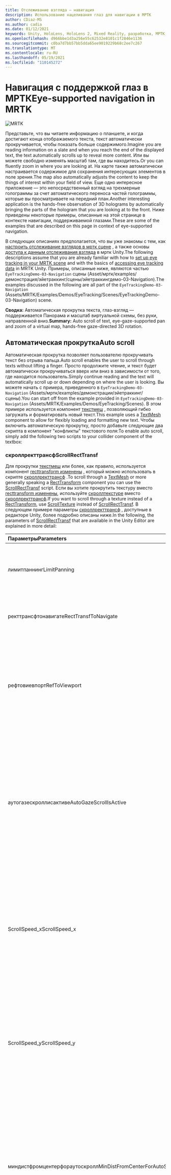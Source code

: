 ```yaml
---
title: Отслеживание взгляда — навигация
description: Использование нацеливания глаз для навигации в МРТК
author: CDiaz-MS
ms.author: cadia
ms.date: 01/12/2021
keywords: Unity, HoloLens, HoloLens 2, Mixed Reality, разработка, МРТК, Эйетраккинг,
ms.openlocfilehash: d966bbe1d3a256e55c62532e8101c1f2846e1136
ms.sourcegitcommit: c0ba7d7bb57bb5dda65ee9019229b68c2ee7c267
ms.translationtype: MT
ms.contentlocale: ru-RU
ms.lasthandoff: 05/19/2021
ms.locfileid: "110145272"
---
```

# <a name="eye-supported-navigation-in-mrtk"></a><span data-ttu-id="5b33a-104">Навигация с поддержкой глаз в МРТК</span><span class="sxs-lookup"><span data-stu-id="5b33a-104">Eye-supported navigation in MRTK</span></span>

![MRTK](../../images/eye-tracking/mrtk_et_navigation.png)

<span data-ttu-id="5b33a-106">Представьте, что вы читаете информацию о планшете, и когда достигают конца отображаемого текста, текст автоматически прокручивается, чтобы показать больше содержимого.</span><span class="sxs-lookup"><span data-stu-id="5b33a-106">Imagine you are reading information on a slate and when you reach the end of the displayed text, the text automatically scrolls up to reveal more content.</span></span> <span data-ttu-id="5b33a-107">Или вы можете свободно изменять масштаб там, где вы находитесь.</span><span class="sxs-lookup"><span data-stu-id="5b33a-107">Or you can fluently zoom in where you are looking at.</span></span> <span data-ttu-id="5b33a-108">На карте также автоматически настраивается содержимое для сохранения интересующих элементов в поле зрения.</span><span class="sxs-lookup"><span data-stu-id="5b33a-108">The map also automatically adjusts the content to keep the things of interest within your field of view.</span></span> <span data-ttu-id="5b33a-109">Еще одно интересное приложение — это непосредственный взгляд на трехмерные голограммы за счет автоматического переноса частей голограммы, которые вы просматриваете на передний план.</span><span class="sxs-lookup"><span data-stu-id="5b33a-109">Another interesting application is the hands-free observation of 3D holograms by automatically bringing the parts of the hologram that you are looking at to the front.</span></span> <span data-ttu-id="5b33a-110">Ниже приведены некоторые примеры, описанные на этой странице в контексте навигации, поддерживаемой глазами.</span><span class="sxs-lookup"><span data-stu-id="5b33a-110">These are some of the examples that are described on this page in context of eye-supported navigation.</span></span>

<span data-ttu-id="5b33a-111">В следующих описаниях предполагается, что вы уже знакомы с тем, как [настроить отслеживание взглядов в мртк сцене](eye-tracking-basic-setup.md) , а также основы [доступа к данным отслеживания взгляда](eye-tracking-target-selection.md) в мртк Unity.</span><span class="sxs-lookup"><span data-stu-id="5b33a-111">The following descriptions assume that you are already familiar with how to [set up eye tracking in your MRTK scene](eye-tracking-basic-setup.md) and with the basics of [accessing eye tracking data](eye-tracking-target-selection.md) in MRTK Unity.</span></span>
<span data-ttu-id="5b33a-112">Примеры, описанные ниже, являются частью `EyeTrackingDemo-03-Navigation` сцены (Asset/мртк/examples/демонстрация/эйетраккинг/сцены/эйетраккингдемо-03-Navigation).</span><span class="sxs-lookup"><span data-stu-id="5b33a-112">The examples discussed in the following are all part of the `EyeTrackingDemo-03-Navigation` (Assets/MRTK/Examples/Demos/EyeTracking/Scenes/EyeTrackingDemo-03-Navigation) scene.</span></span>

<span data-ttu-id="5b33a-113">**Сводка:** Автоматическая прокрутка текста, глаз-взгляд — поддерживается Панорама и масштаб виртуальной схемы, без руки, направленной вниз.</span><span class="sxs-lookup"><span data-stu-id="5b33a-113">**Summary:** Auto scroll of text, eye-gaze-supported pan and zoom of a virtual map, hands-free gaze-directed 3D rotation.</span></span>

## <a name="auto-scroll"></a><span data-ttu-id="5b33a-114">Автоматическая прокрутка</span><span class="sxs-lookup"><span data-stu-id="5b33a-114">Auto scroll</span></span>

<span data-ttu-id="5b33a-115">Автоматическая прокрутка позволяет пользователю прокручивать текст без отрыва пальца.</span><span class="sxs-lookup"><span data-stu-id="5b33a-115">Auto scroll enables the user to scroll through texts without lifting a finger.</span></span>
<span data-ttu-id="5b33a-116">Просто продолжите чтение, и текст будет автоматически прокручиваться вверх или вниз в зависимости от того, где находится пользователь.</span><span class="sxs-lookup"><span data-stu-id="5b33a-116">Simply continue reading and the text will automatically scroll up or down depending on where the user is looking.</span></span>
<span data-ttu-id="5b33a-117">Вы можете начать с примера, приведенного в `EyeTrackingDemo-03-Navigation` (Assets/мртк/examples/демонстрации/эйетраккинг/сцены).</span><span class="sxs-lookup"><span data-stu-id="5b33a-117">You can start off from the example provided in `EyeTrackingDemo-03-Navigation` (Assets/MRTK/Examples/Demos/EyeTracking/Scenes).</span></span>
<span data-ttu-id="5b33a-118">В этом примере используется компонент [текстмеш](https://docs.unity3d.com/ScriptReference/TextMesh.html) , позволяющий гибко загружать и форматировать новый текст.</span><span class="sxs-lookup"><span data-stu-id="5b33a-118">This example uses a [TextMesh](https://docs.unity3d.com/ScriptReference/TextMesh.html) component to allow for flexibly loading and formatting new text.</span></span>
<span data-ttu-id="5b33a-119">Чтобы включить автоматическую прокрутку, просто добавьте следующие два скрипта в компонент "конфликты" текстового поля:</span><span class="sxs-lookup"><span data-stu-id="5b33a-119">To enable auto scroll, simply add the following two scripts to your collider component of the textbox:</span></span>

### <a name="scrollrecttransf"></a><span data-ttu-id="5b33a-120">скроллректтрансф</span><span class="sxs-lookup"><span data-stu-id="5b33a-120">ScrollRectTransf</span></span>

<span data-ttu-id="5b33a-121">Для прокрутки [текстмеш](https://docs.unity3d.com/ScriptReference/TextMesh.html) или более, как правило, используется компонент [recttransform изменены](https://docs.unity3d.com/ScriptReference/RectTransform.html) , который можно использовать в скрипте [скроллректтрансф](xref:Microsoft.MixedReality.Toolkit.Examples.Demos.EyeTracking.ScrollRectTransf) .</span><span class="sxs-lookup"><span data-stu-id="5b33a-121">To scroll through a [TextMesh](https://docs.unity3d.com/ScriptReference/TextMesh.html) or more generally speaking a [RectTransform](https://docs.unity3d.com/ScriptReference/RectTransform.html) component you can use the [ScrollRectTransf](xref:Microsoft.MixedReality.Toolkit.Examples.Demos.EyeTracking.ScrollRectTransf) script.</span></span>
<span data-ttu-id="5b33a-122">Если вы хотите прокрутить текстуру вместо [recttransform изменены](https://docs.unity3d.com/ScriptReference/RectTransform.html), используйте [скроллтекстуре](xref:Microsoft.MixedReality.Toolkit.Examples.Demos.EyeTracking.ScrollTexture) вместо [скроллректтрансф](xref:Microsoft.MixedReality.Toolkit.Examples.Demos.EyeTracking.ScrollRectTransf).</span><span class="sxs-lookup"><span data-stu-id="5b33a-122">If you want to scroll through a texture instead of a [RectTransform](https://docs.unity3d.com/ScriptReference/RectTransform.html), use [ScrollTexture](xref:Microsoft.MixedReality.Toolkit.Examples.Demos.EyeTracking.ScrollTexture) instead of [ScrollRectTransf](xref:Microsoft.MixedReality.Toolkit.Examples.Demos.EyeTracking.ScrollRectTransf).</span></span>
<span data-ttu-id="5b33a-123">В следующем примере параметры [скроллректтрансф](xref:Microsoft.MixedReality.Toolkit.Examples.Demos.EyeTracking.ScrollRectTransf) , доступные в редакторе Unity, более подробно описаны ниже.</span><span class="sxs-lookup"><span data-stu-id="5b33a-123">In the following, the parameters of [ScrollRectTransf](xref:Microsoft.MixedReality.Toolkit.Examples.Demos.EyeTracking.ScrollRectTransf) that are available in the Unity Editor are explained in more detail:</span></span>

<span data-ttu-id="5b33a-124">Параметры</span><span class="sxs-lookup"><span data-stu-id="5b33a-124">Parameters</span></span> | <span data-ttu-id="5b33a-125">Описание</span><span class="sxs-lookup"><span data-stu-id="5b33a-125">Description</span></span>
:---- | :----
<span data-ttu-id="5b33a-126">лимитпаннинг</span><span class="sxs-lookup"><span data-stu-id="5b33a-126">LimitPanning</span></span> | <span data-ttu-id="5b33a-127">Если параметр включен, будет прерывать прокручиваемое содержимое на границе.</span><span class="sxs-lookup"><span data-stu-id="5b33a-127">If enabled, will stop the scrollable content at its boundary.</span></span>
<span data-ttu-id="5b33a-128">ректтрансфтонавигате</span><span class="sxs-lookup"><span data-stu-id="5b33a-128">RectTransfToNavigate</span></span> | <span data-ttu-id="5b33a-129">Ссылка на [recttransform изменены](https://docs.unity3d.com/ScriptReference/RectTransform.html) для прокрутки.</span><span class="sxs-lookup"><span data-stu-id="5b33a-129">Reference to the [RectTransform](https://docs.unity3d.com/ScriptReference/RectTransform.html) to scroll in.</span></span>
<span data-ttu-id="5b33a-130">рефтовиевпорт</span><span class="sxs-lookup"><span data-stu-id="5b33a-130">RefToViewport</span></span> | <span data-ttu-id="5b33a-131">Ссылка на родительский [recttransform изменены](https://docs.unity3d.com/ScriptReference/RectTransform.html) прокручиваемого содержимого для определения правильного смещения и границы.</span><span class="sxs-lookup"><span data-stu-id="5b33a-131">Reference to the parent [RectTransform](https://docs.unity3d.com/ScriptReference/RectTransform.html) of the scrollable content to determine the correct offset and boundary.</span></span>
<span data-ttu-id="5b33a-132">аутогазескроллисактиве</span><span class="sxs-lookup"><span data-stu-id="5b33a-132">AutoGazeScrollIsActive</span></span> | <span data-ttu-id="5b33a-133">Если параметр включен, текст будет автоматически прокручиваться, если пользователь просматривает *активную область* (например, верхнюю и нижнюю часть панели прокрутки, если вертикальная скорость прокрутки не равна нулю).</span><span class="sxs-lookup"><span data-stu-id="5b33a-133">If enabled, the text will automatically scroll if the user looks at an *active region* (e.g., the top and bottom part of your scroll panel if the vertical scroll speed is not zero).</span></span>
<span data-ttu-id="5b33a-134">ScrollSpeed_x</span><span class="sxs-lookup"><span data-stu-id="5b33a-134">ScrollSpeed_x</span></span> | <span data-ttu-id="5b33a-135">Если задано значение, не равное нулю, то прокрутка по горизонтали будет включена.</span><span class="sxs-lookup"><span data-stu-id="5b33a-135">If set to a value unequal to zero, horizontal scroll will be enabled.</span></span> <span data-ttu-id="5b33a-136">Отрицательные значения означают изменение направления прокрутки: слева направо и справа налево.</span><span class="sxs-lookup"><span data-stu-id="5b33a-136">Negative values mean a change in scroll direction: Left to right vs. right to left.</span></span>
<span data-ttu-id="5b33a-137">ScrollSpeed_y</span><span class="sxs-lookup"><span data-stu-id="5b33a-137">ScrollSpeed_y</span></span> | <span data-ttu-id="5b33a-138">Если задано значение, не равное нулю, то прокрутка по вертикали будет включена.</span><span class="sxs-lookup"><span data-stu-id="5b33a-138">If set to a value unequal to zero, vertical scroll will be enabled.</span></span> <span data-ttu-id="5b33a-139">Отрицательные значения означают изменение направления прокрутки: вверх и вниз.</span><span class="sxs-lookup"><span data-stu-id="5b33a-139">Negative values mean a change in scroll direction:  Up to down vs. down to up.</span></span>
<span data-ttu-id="5b33a-140">миндистфромцентерфораутоскролл</span><span class="sxs-lookup"><span data-stu-id="5b33a-140">MinDistFromCenterForAutoScroll</span></span> | <span data-ttu-id="5b33a-141">Нормализованное минимальное расстояние в x и y от центра поля попадания целевого объекта (0, 0) для прокрутки.</span><span class="sxs-lookup"><span data-stu-id="5b33a-141">Normalized minimal distance in x and y from center of the target's hit box (0, 0) to scroll.</span></span> <span data-ttu-id="5b33a-142">Таким словами, значения должны находиться в диапазоне от 0 (всегда прокрутка) до 0,5 (без прокрутки).</span><span class="sxs-lookup"><span data-stu-id="5b33a-142">Thus, values must range between 0 (always scroll) and 0.5 (no scroll).</span></span>
<span data-ttu-id="5b33a-143">усескимпруфинг</span><span class="sxs-lookup"><span data-stu-id="5b33a-143">UseSkimProofing</span></span> | <span data-ttu-id="5b33a-144">Если этот режим включен, он предотвращает внезапное перемещение прокрутки при быстром просмотре.</span><span class="sxs-lookup"><span data-stu-id="5b33a-144">If enabled, it prevents sudden scroll movements when quickly looking around.</span></span> <span data-ttu-id="5b33a-145">Это может уменьшить скорость реагирования прокрутки.</span><span class="sxs-lookup"><span data-stu-id="5b33a-145">This may make scrolling feel less responsive though.</span></span> <span data-ttu-id="5b33a-146">Для его настройки можно использовать значение *скимпруфупдатеспид* .</span><span class="sxs-lookup"><span data-stu-id="5b33a-146">It can be tuned with the *SkimProofUpdateSpeed* value.</span></span>
<span data-ttu-id="5b33a-147">скимпруфупдатеспид</span><span class="sxs-lookup"><span data-stu-id="5b33a-147">SkimProofUpdateSpeed</span></span> | <span data-ttu-id="5b33a-148">Чем ниже значение, тем медленнее прокрутка будет ускорена после скимминг.</span><span class="sxs-lookup"><span data-stu-id="5b33a-148">The lower the value, the slower the scrolling will speed up after skimming.</span></span> <span data-ttu-id="5b33a-149">Рекомендуемое значение: 5.</span><span class="sxs-lookup"><span data-stu-id="5b33a-149">Recommended value: 5.</span></span>

![Поддерживаемая настройка прокрутки в Unity](../../images/eye-tracking/mrtk_et_nav_scroll.jpg)

### <a name="eyetrackingtarget"></a><span data-ttu-id="5b33a-151">эйетраккингтаржет</span><span class="sxs-lookup"><span data-stu-id="5b33a-151">EyeTrackingTarget</span></span>

<span data-ttu-id="5b33a-152">Присоединение компонента _эйетраккингтаржет_ позволяет гибко управлять событиями, связанными с глазом взгляда.</span><span class="sxs-lookup"><span data-stu-id="5b33a-152">Attaching the _EyeTrackingTarget_ component allows for flexibly handle eye-gaze-related events.</span></span>
<span data-ttu-id="5b33a-153">В примере Scroll демонстрируется текст, который начинается с прокрутки, когда пользователь *просматривает* панель и останавливается, когда пользователь *смотрит с него* .</span><span class="sxs-lookup"><span data-stu-id="5b33a-153">The scroll sample demonstrates scrolling text that starts when the user *looks* at the panel and stops when the user is *looking away* from it.</span></span>
<span data-ttu-id="5b33a-154">![Поддерживаемая настройка прокрутки в Unity: Эйетраккингтаржет](../../images/eye-tracking/mrtk_et_nav_scroll_ettarget.jpg)</span><span class="sxs-lookup"><span data-stu-id="5b33a-154">![Eye-supported scroll setup in Unity: EyeTrackingTarget](../../images/eye-tracking/mrtk_et_nav_scroll_ettarget.jpg)</span></span>

## <a name="gaze-supported-pan-and-zoom"></a><span data-ttu-id="5b33a-155">Взгляд — поддерживается Панорама и масштаб</span><span class="sxs-lookup"><span data-stu-id="5b33a-155">Gaze-supported pan and zoom</span></span>

<span data-ttu-id="5b33a-156">Кто еще не использовал виртуальную карту перед поиском дома или изучения совершенно новых мест?</span><span class="sxs-lookup"><span data-stu-id="5b33a-156">Who hasn't used a virtual map before to search for their home or to explore entirely new places?</span></span> <span data-ttu-id="5b33a-157">Отслеживание взгляда позволяет непосредственно разобраться в тех частях, в которых вы заинтересованы, и при уменьшении масштаба вы можете проследить за курсом, чтобы изучить свое окружение!</span><span class="sxs-lookup"><span data-stu-id="5b33a-157">Eye tracking allows you to directly dive into exactly the parts that you're interested in and once zoomed in, you can smoothly follow the course of a street to explore your neighborhood!</span></span>
<span data-ttu-id="5b33a-158">Это не только для изучения географических карт, но и для извлечения сведений о фотографиях, визуализациях данных или даже в потоке медицинских изображений в реальном времени.</span><span class="sxs-lookup"><span data-stu-id="5b33a-158">This is not only useful for exploring geographical maps, but also to checking out details in photographs, data visualizations or even live-streamed medical imagery.</span></span> <span data-ttu-id="5b33a-159">Чтобы использовать эту возможность в приложении, достаточно просто!</span><span class="sxs-lookup"><span data-stu-id="5b33a-159">To use this capability in your app is easy!</span></span> <span data-ttu-id="5b33a-160">Для содержимого, отображаемого для [текстуры]( https://docs.unity3d.com/ScriptReference/Texture.html) (например, фотографии, потоковые данные), просто добавьте сценарий [панзумтекстуре](xref:Microsoft.MixedReality.Toolkit.Examples.Demos.EyeTracking.PanZoomTexture) .</span><span class="sxs-lookup"><span data-stu-id="5b33a-160">For content rendered to a [Texture]( https://docs.unity3d.com/ScriptReference/Texture.html) (e.g., a photo, streamed data), simply add the [PanZoomTexture](xref:Microsoft.MixedReality.Toolkit.Examples.Demos.EyeTracking.PanZoomTexture) script.</span></span>
<span data-ttu-id="5b33a-161">Для [recttransform изменены](https://docs.unity3d.com/ScriptReference/RectTransform.html) используйте [панзумректтрансф](xref:Microsoft.MixedReality.Toolkit.Examples.Demos.EyeTracking.PanZoomRectTransf).</span><span class="sxs-lookup"><span data-stu-id="5b33a-161">For a [RectTransform](https://docs.unity3d.com/ScriptReference/RectTransform.html) use [PanZoomRectTransf](xref:Microsoft.MixedReality.Toolkit.Examples.Demos.EyeTracking.PanZoomRectTransf).</span></span> <span data-ttu-id="5b33a-162">Расширение возможностей [автоматической прокрутки](#auto-scroll) , по сути, позволяет прокручивать и по вертикали, и по горизонтали в одно и то же время и увеличивать содержимое непосредственно вокруг текущей точки фокусировки пользователя.</span><span class="sxs-lookup"><span data-stu-id="5b33a-162">Extending the [Auto Scroll](#auto-scroll) capability, we essentially enable to scroll both vertically and horizontally at the same time and magnify content right around the user's current focus point.</span></span>

<span data-ttu-id="5b33a-163">Параметры</span><span class="sxs-lookup"><span data-stu-id="5b33a-163">Parameters</span></span> | <span data-ttu-id="5b33a-164">Описание</span><span class="sxs-lookup"><span data-stu-id="5b33a-164">Description</span></span>
:---- | :----
<span data-ttu-id="5b33a-165">лимитпаннинг</span><span class="sxs-lookup"><span data-stu-id="5b33a-165">LimitPanning</span></span> | <span data-ttu-id="5b33a-166">Если параметр включен, будет прерывать прокручиваемое содержимое на границе.</span><span class="sxs-lookup"><span data-stu-id="5b33a-166">If enabled, will stop the scrollable content at its boundary.</span></span>
<span data-ttu-id="5b33a-167">хандзуменабледонстартуп</span><span class="sxs-lookup"><span data-stu-id="5b33a-167">HandZoomEnabledOnStartup</span></span> | <span data-ttu-id="5b33a-168">Указывает, включены ли жесты руки автоматически для выполнения жеста масштабирования.</span><span class="sxs-lookup"><span data-stu-id="5b33a-168">Indicates whether hand gestures are automatically enabled to perform a zoom gesture.</span></span> <span data-ttu-id="5b33a-169">Вы можете отключить ее сначала, чтобы избежать случайного запуска действий по уменьшению масштаба.</span><span class="sxs-lookup"><span data-stu-id="5b33a-169">You may want to disable it at first to avoid accidentally triggering zoom actions.</span></span>
<span data-ttu-id="5b33a-170">рендерерофтекстуретобенавигатед</span><span class="sxs-lookup"><span data-stu-id="5b33a-170">RendererOfTextureToBeNavigated</span></span> | <span data-ttu-id="5b33a-171">Модуль подготовки, на который указывает ссылка текстура, на которую осуществляется переход.</span><span class="sxs-lookup"><span data-stu-id="5b33a-171">Referenced renderer of the texture to be navigated.</span></span>
<span data-ttu-id="5b33a-172">Zoom_Acceleration</span><span class="sxs-lookup"><span data-stu-id="5b33a-172">Zoom_Acceleration</span></span> | <span data-ttu-id="5b33a-173">Ускорение масштабирования, определяющее частоту сопоставления функций логистической скорости.</span><span class="sxs-lookup"><span data-stu-id="5b33a-173">Zoom acceleration defining the steepness of logistic speed function mapping.</span></span>
<span data-ttu-id="5b33a-174">Zoom_SpeedMax</span><span class="sxs-lookup"><span data-stu-id="5b33a-174">Zoom_SpeedMax</span></span> | <span data-ttu-id="5b33a-175">Максимальная скорость масштабирования.</span><span class="sxs-lookup"><span data-stu-id="5b33a-175">Maximum zoom speed.</span></span>
<span data-ttu-id="5b33a-176">Zoom_MinScale</span><span class="sxs-lookup"><span data-stu-id="5b33a-176">Zoom_MinScale</span></span> | <span data-ttu-id="5b33a-177">Минимальный масштаб текстуры для увеличения, например 0,5 f (половина исходного размера).</span><span class="sxs-lookup"><span data-stu-id="5b33a-177">Minimum scale of the texture for zoom in - e.g., 0.5f (half the original size).</span></span>
<span data-ttu-id="5b33a-178">Zoom_MaxScale</span><span class="sxs-lookup"><span data-stu-id="5b33a-178">Zoom_MaxScale</span></span> | <span data-ttu-id="5b33a-179">Максимальный масштаб текстуры для уменьшения масштаба, например 1F (исходный размер) или 2.0 f (двойной исходный размер).</span><span class="sxs-lookup"><span data-stu-id="5b33a-179">Maximum scale of the texture for zoom out - e.g., 1f (the original size) or 2.0f (double the original size).</span></span>
<span data-ttu-id="5b33a-180">Zoom_TimeInSecToZoom</span><span class="sxs-lookup"><span data-stu-id="5b33a-180">Zoom_TimeInSecToZoom</span></span> | <span data-ttu-id="5b33a-181">Превышение времени. После запуска операции масштабирования будут выполняться в течение заданного времени в секундах.</span><span class="sxs-lookup"><span data-stu-id="5b33a-181">Timed zoom: Once triggered, a zoom in/out will be performed for the given amount of time in seconds.</span></span>
<span data-ttu-id="5b33a-182">Zoom_Gesture</span><span class="sxs-lookup"><span data-stu-id="5b33a-182">Zoom_Gesture</span></span> | <span data-ttu-id="5b33a-183">Тип жеста руки, используемый для масштабирования.</span><span class="sxs-lookup"><span data-stu-id="5b33a-183">Type of hand gesture to use to zoom in/out.</span></span>
--- | ---
<span data-ttu-id="5b33a-184">Pan_AutoScrollIsActive</span><span class="sxs-lookup"><span data-stu-id="5b33a-184">Pan_AutoScrollIsActive</span></span> | <span data-ttu-id="5b33a-185">Если параметр включен, текст будет автоматически прокручиваться, если пользователь просматривает *активную область* (например, верхнюю и нижнюю часть панели прокрутки, если вертикальная скорость прокрутки не равна нулю).</span><span class="sxs-lookup"><span data-stu-id="5b33a-185">If enabled, the text will automatically scroll if the user looks at an *active region* (e.g., the top and bottom part of your scroll panel if the vertical scroll speed is not zero).</span></span>
<span data-ttu-id="5b33a-186">Pan_Speed_x</span><span class="sxs-lookup"><span data-stu-id="5b33a-186">Pan_Speed_x</span></span> | <span data-ttu-id="5b33a-187">Если задано значение, не равное нулю, то прокрутка по горизонтали будет включена.</span><span class="sxs-lookup"><span data-stu-id="5b33a-187">If set to a value unequal to zero, horizontal scroll will be enabled.</span></span> <span data-ttu-id="5b33a-188">Отрицательные значения означают изменение направления прокрутки: слева направо и справа налево.</span><span class="sxs-lookup"><span data-stu-id="5b33a-188">Negative values mean a change in scroll direction: Left to right vs. right to left.</span></span>
<span data-ttu-id="5b33a-189">Pan_Speed_y</span><span class="sxs-lookup"><span data-stu-id="5b33a-189">Pan_Speed_y</span></span> | <span data-ttu-id="5b33a-190">Если задано значение, не равное нулю, то прокрутка по вертикали будет включена.</span><span class="sxs-lookup"><span data-stu-id="5b33a-190">If set to a value unequal to zero, vertical scroll will be enabled.</span></span> <span data-ttu-id="5b33a-191">Отрицательные значения означают изменение направления прокрутки: вверх и вниз.</span><span class="sxs-lookup"><span data-stu-id="5b33a-191">Negative values mean a change in scroll direction:  Up to down vs. down to up.</span></span>
<span data-ttu-id="5b33a-192">Pan_MinDistFromCenter</span><span class="sxs-lookup"><span data-stu-id="5b33a-192">Pan_MinDistFromCenter</span></span> | <span data-ttu-id="5b33a-193">Нормализованное минимальное расстояние в x и y от центра поля попадания целевого объекта (0, 0) для прокрутки.</span><span class="sxs-lookup"><span data-stu-id="5b33a-193">Normalized minimal distance in x and y from center of the target's hit box (0, 0) to scroll.</span></span> <span data-ttu-id="5b33a-194">Таким словами, значения должны находиться в диапазоне от 0 (всегда прокрутка) до 0,5 (без прокрутки).</span><span class="sxs-lookup"><span data-stu-id="5b33a-194">Thus, values must range between 0 (always scroll) and 0.5 (no scroll).</span></span>
<span data-ttu-id="5b33a-195">усескимпруфинг</span><span class="sxs-lookup"><span data-stu-id="5b33a-195">UseSkimProofing</span></span> | <span data-ttu-id="5b33a-196">Если этот режим включен, он предотвращает внезапное перемещение прокрутки при быстром просмотре.</span><span class="sxs-lookup"><span data-stu-id="5b33a-196">If enabled, it prevents sudden scroll movements when quickly looking around.</span></span> <span data-ttu-id="5b33a-197">Это может уменьшить скорость реагирования прокрутки.</span><span class="sxs-lookup"><span data-stu-id="5b33a-197">This may make scrolling feel less responsive though.</span></span> <span data-ttu-id="5b33a-198">Для его настройки можно использовать значение *скимпруфупдатеспид* .</span><span class="sxs-lookup"><span data-stu-id="5b33a-198">It can be tuned with the *SkimProofUpdateSpeed* value.</span></span>
<span data-ttu-id="5b33a-199">скимпруфупдатеспид</span><span class="sxs-lookup"><span data-stu-id="5b33a-199">SkimProofUpdateSpeed</span></span> | <span data-ttu-id="5b33a-200">Чем ниже значение, тем медленнее прокрутка будет ускорена после скимминг.</span><span class="sxs-lookup"><span data-stu-id="5b33a-200">The lower the value, the slower the scrolling will speed up after skimming.</span></span> <span data-ttu-id="5b33a-201">Рекомендуемое значение: 5.</span><span class="sxs-lookup"><span data-stu-id="5b33a-201">Recommended value: 5.</span></span>

![В Unity поддерживается настройка панорамы и масштабирования, поддерживаемая глазами](../../images/eye-tracking/mrtk_et_nav_panzoom.jpg)

## <a name="attention-based-3d-rotation"></a><span data-ttu-id="5b33a-203">Трехмерное вращение на основе внимания</span><span class="sxs-lookup"><span data-stu-id="5b33a-203">Attention-based 3D rotation</span></span>

<span data-ttu-id="5b33a-204">Представьте себе трехмерный объект и части, которые вы хотите сделать более близко к вам, как если бы система прочитала ваше мнение, и вы узнаете, как превратить элемент в сторону вашего товара!</span><span class="sxs-lookup"><span data-stu-id="5b33a-204">Imagine looking at a 3D object and the parts you want to see more closely magically turn toward you - as if the system would read your mind and know to turn the item toward you!</span></span>
<span data-ttu-id="5b33a-205">Это идея трехмерных поворотов на основе внимания, которые позволяют исследовать всю сторону голограммы, не отрывая палец.</span><span class="sxs-lookup"><span data-stu-id="5b33a-205">That is the idea for attention-based 3D rotations which enable you to investigate all side of a hologram without lifting a finger.</span></span>
<span data-ttu-id="5b33a-206">Чтобы включить такое поведение, просто добавьте скрипт [онлукатротатебеегазе](xref:Microsoft.MixedReality.Toolkit.Examples.Demos.EyeTracking.OnLookAtRotateByEyeGaze) в часть GameObject с [помощью компонента "](https://docs.unity3d.com/ScriptReference/Collider.html) компонент".</span><span class="sxs-lookup"><span data-stu-id="5b33a-206">To enable this behavior, simply add the [OnLookAtRotateByEyeGaze](xref:Microsoft.MixedReality.Toolkit.Examples.Demos.EyeTracking.OnLookAtRotateByEyeGaze) script to the part of your GameObject with a [Collider](https://docs.unity3d.com/ScriptReference/Collider.html) component.</span></span>
<span data-ttu-id="5b33a-207">Вы можете настроить несколько параметров, которые перечислены ниже, чтобы ограничить скорость и направления, в которых будет поворачиваться голограмма.</span><span class="sxs-lookup"><span data-stu-id="5b33a-207">You can tweak several parameters that are listed below to limit how fast and in which directions the hologram will turn.</span></span>

<span data-ttu-id="5b33a-208">Как можно себе представить, активное поведение в любое время может быстро отвлечься от переполнения сцены.</span><span class="sxs-lookup"><span data-stu-id="5b33a-208">As you can imagine, having this behavior active at all times may quickly become pretty distracting in a crowded scene.</span></span>
<span data-ttu-id="5b33a-209">Именно поэтому может потребоваться начать с этого поведения, а затем быстро включить его с помощью голосовых команд.</span><span class="sxs-lookup"><span data-stu-id="5b33a-209">This is why you may want to start out with this behavior disabled and then enable it quickly using voice commands.</span></span>
<span data-ttu-id="5b33a-210">Кроме того, мы добавили пример в `EyeTrackingDemo-03-Navigation` (Assets/мртк/examples/демонстрации/эйетраккинг/сцены), чтобы использовать [таржетмоветокамера](xref:Microsoft.MixedReality.Toolkit.Examples.Demos.EyeTracking.TargetMoveToCamera) , для которого можно выбрать целевой объект с упором, и он летит перед вами — просто скажите *«Приходите к мне»*.</span><span class="sxs-lookup"><span data-stu-id="5b33a-210">Alternatively, we added an example in `EyeTrackingDemo-03-Navigation` (Assets/MRTK/Examples/Demos/EyeTracking/Scenes) to use [TargetMoveToCamera](xref:Microsoft.MixedReality.Toolkit.Examples.Demos.EyeTracking.TargetMoveToCamera) for which you can select a focused target and it flies in front of you - simply say *"Come to me"*.</span></span>

<span data-ttu-id="5b33a-211">В ближайшем режиме режим автоматического вращения включен автоматически.</span><span class="sxs-lookup"><span data-stu-id="5b33a-211">Once in the near mode, the auto rotation mode is automatically enabled.</span></span>
<span data-ttu-id="5b33a-212">В этом режиме вы можете проследить его от всех сторон: просто расвращайтесь назад и взгляните на него, обходите его или выполните, чтобы взять и повернуть его с помощью руки.</span><span class="sxs-lookup"><span data-stu-id="5b33a-212">In that mode, you can observe it from all sides either simply leaning back and looking at it, walking around it or reaching out to grab and rotate it with your hand.</span></span> <span data-ttu-id="5b33a-213">Когда вы откроете цель (Взгляните & или скажите *"отправить обратно"*), она вернется в исходное расположение и перестанет реагировать на вас из afarština.</span><span class="sxs-lookup"><span data-stu-id="5b33a-213">When you dismiss the target (look & pinch or say *"Send back"*), it will return to its original location and will stop reacting to you from afar.</span></span>

<span data-ttu-id="5b33a-214">Параметры</span><span class="sxs-lookup"><span data-stu-id="5b33a-214">Parameters</span></span> | <span data-ttu-id="5b33a-215">Описание</span><span class="sxs-lookup"><span data-stu-id="5b33a-215">Description</span></span>
:---- | :----
<span data-ttu-id="5b33a-216">спидкс</span><span class="sxs-lookup"><span data-stu-id="5b33a-216">SpeedX</span></span> | <span data-ttu-id="5b33a-217">Скорость вращения по горизонтали.</span><span class="sxs-lookup"><span data-stu-id="5b33a-217">Horizontal rotation speed.</span></span>
<span data-ttu-id="5b33a-218">Быстрого</span><span class="sxs-lookup"><span data-stu-id="5b33a-218">SpeedY</span></span> | <span data-ttu-id="5b33a-219">Вертикальная скорость вращения.</span><span class="sxs-lookup"><span data-stu-id="5b33a-219">Vertical rotation speed.</span></span>
<span data-ttu-id="5b33a-220">инверсекс</span><span class="sxs-lookup"><span data-stu-id="5b33a-220">InverseX</span></span> | <span data-ttu-id="5b33a-221">Для обратного направления горизонтального поворота.</span><span class="sxs-lookup"><span data-stu-id="5b33a-221">To inverse the horizontal rotation direction.</span></span>
<span data-ttu-id="5b33a-222">Обратный</span><span class="sxs-lookup"><span data-stu-id="5b33a-222">InverseY</span></span> | <span data-ttu-id="5b33a-223">Обратное направление вертикального вращения.</span><span class="sxs-lookup"><span data-stu-id="5b33a-223">To inverse the vertical rotation direction.</span></span>
<span data-ttu-id="5b33a-224">ротатионсрешиндегрис</span><span class="sxs-lookup"><span data-stu-id="5b33a-224">RotationThreshInDegrees</span></span> | <span data-ttu-id="5b33a-225">Если угол между "взгляд на целевой объект" и "Камера на целевой объект" меньше этого значения, ничего делать не нужно.</span><span class="sxs-lookup"><span data-stu-id="5b33a-225">If the angle between 'Gaze to Target' and 'Camera to Target' is less than this value, do nothing.</span></span> <span data-ttu-id="5b33a-226">Это позволяет предотвратить небольшие смены колебаний.</span><span class="sxs-lookup"><span data-stu-id="5b33a-226">This is to prevent small jittery rotations..</span></span>
<span data-ttu-id="5b33a-227">минроткс</span><span class="sxs-lookup"><span data-stu-id="5b33a-227">MinRotX</span></span> | <span data-ttu-id="5b33a-228">Минимальный угол поворота по горизонтали.</span><span class="sxs-lookup"><span data-stu-id="5b33a-228">Minimum horizontal rotation angle.</span></span> <span data-ttu-id="5b33a-229">Это позволяет ограничить поворот в разных направлениях.</span><span class="sxs-lookup"><span data-stu-id="5b33a-229">This is to limit the rotation in different directions.</span></span>
<span data-ttu-id="5b33a-230">максроткс</span><span class="sxs-lookup"><span data-stu-id="5b33a-230">MaxRotX</span></span> | <span data-ttu-id="5b33a-231">Максимальный угол поворота по горизонтали.</span><span class="sxs-lookup"><span data-stu-id="5b33a-231">Maximum horizontal rotation angle.</span></span> <span data-ttu-id="5b33a-232">Это позволяет ограничить поворот в разных направлениях.</span><span class="sxs-lookup"><span data-stu-id="5b33a-232">This is to limit the rotation in different directions.</span></span>
<span data-ttu-id="5b33a-233">минроти</span><span class="sxs-lookup"><span data-stu-id="5b33a-233">MinRotY</span></span> | <span data-ttu-id="5b33a-234">Минимальный вертикальный угол поворота для ограничения поворота вокруг оси x.</span><span class="sxs-lookup"><span data-stu-id="5b33a-234">Minimal vertical rotation angle to limit the rotation around the x axis.</span></span>
<span data-ttu-id="5b33a-235">максроти</span><span class="sxs-lookup"><span data-stu-id="5b33a-235">MaxRotY</span></span> | <span data-ttu-id="5b33a-236">Максимальный угол поворота по вертикали для ограничения поворота вокруг оси y.</span><span class="sxs-lookup"><span data-stu-id="5b33a-236">Maximum vertical rotation angle to limit the rotation around the y axis.</span></span>

![Программа установки 3D-вращения в Unity, поддерживаемая глазами](../../images/eye-tracking/mrtk_et_nav_rotate.jpg)

<span data-ttu-id="5b33a-238">В целом, приведенные выше скрипты позволяют приступить к использованию глазного взгляда для различных задач ввода, например прокрутки текста, масштабирования и панорамирования, а также поворота трехмерных голограмм.</span><span class="sxs-lookup"><span data-stu-id="5b33a-238">In summary, the above scripts should enable you to  get started to use eye gaze for various input navigation tasks such as scrolling texts, zooming and panning textures as well as rotating investigating 3D holograms.</span></span>

### <a name="see-also"></a><span data-ttu-id="5b33a-239">См. также</span><span class="sxs-lookup"><span data-stu-id="5b33a-239">See also</span></span>

- [<span data-ttu-id="5b33a-240">Базовая настройка МРТК для использования отслеживания взгляда</span><span class="sxs-lookup"><span data-stu-id="5b33a-240">Basic MRTK setup to use eye tracking</span></span>](eye-tracking-basic-setup.md)
- [<span data-ttu-id="5b33a-241">Глаз — поддерживаемый Выбор целевого объекта</span><span class="sxs-lookup"><span data-stu-id="5b33a-241">Eye-supported target selection</span></span>](eye-tracking-target-selection.md)

---
[<span data-ttu-id="5b33a-242">Вернуться к "Отслеживание взглядов в Микседреалититулкит"</span><span class="sxs-lookup"><span data-stu-id="5b33a-242">Back to "Eye tracking in the MixedRealityToolkit"</span></span>](eye-tracking-main.md)
